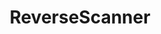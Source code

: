 ---
layout: default
category: bts
tags: ["laser","openframeworks"]
video: "https://player.vimeo.com/video/164452772?badge=0&amp;autopause=0&amp;player_id=0&amp;app_id=72231"
title: "ReverseScanner"
thumbnail: "https://i.vimeocdn.com/video/568059280_295x166.jpg?r=pad"
---